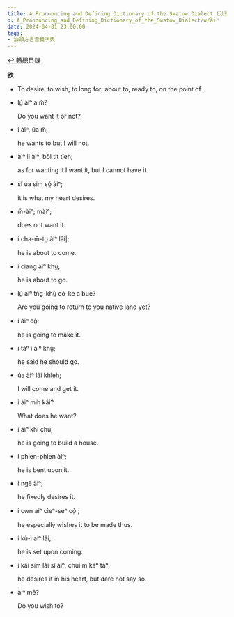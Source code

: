 ```yaml
---
title: A Pronouncing and Defining Dictionary of the Swatow Dialect (汕頭方言音義字典) / àiⁿ
p: A_Pronouncing_and_Defining_Dictionary_of_the_Swatow_Dialect/w/àiⁿ
date: 2024-04-01 23:00:00
tags: 
- 汕頭方言音義字典
---
```


[↩️ 轉總目錄](/A_Pronouncing_and_Defining_Dictionary_of_the_Swatow_Dialect)


**欲**
- To desire, to wish, to long for; about to, ready to, on the point of.

- lṳ́ àiⁿ a m̆?

  Do you want it or not?

- i àiⁿ, úa m̆;

  he wants to but I will not.

- àiⁿ li àiⁿ, bŏi tit tîeh;

  as for wanting it I want it, but I cannot have it.

- sĭ úa sim só̤ àiⁿ;

  it is what my heart desires.

- m̄-àiⁿ; màiⁿ;

  does not want it.

- i cha-m̄-to̤ àiⁿ lâi|;

  he is about to come.

- i ciang àiⁿ khṳ̀;

  he is about to go.

- lṳ́ àiⁿ tńg-khṳ̀ có-ke a būe?

  Are you going to return to you native land yet?

- i àiⁿ cò̤;

  he is going to make it.

- i tàⁿ i àiⁿ khṳ̀;

  he said he should go.

- úa àiⁿ lâi khîeh;

  I will come and get it.

- i àiⁿ mih kâi?

  What does he want?

- i àiⁿ khí chù;

  he is going to build a house.

- i phien-phien àiⁿ;

  he is bent upon it.

- i ngĕ àiⁿ;

  he fixedly desires it.

- i cwn àiⁿ cìeⁿ-seⁿ cò̤ ;

  he especially wishes it to be made thus.

- i kù-ì aiⁿ lâi;

  he is set upon coming.

- i kâi sim lăi sĭ àiⁿ, chùi m̄ káⁿ tàⁿ;

  he desires it in his heart, but dare not say so.

- àiⁿ mē?

  Do you wish to?